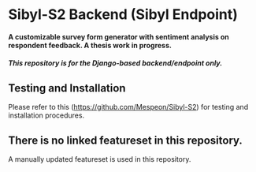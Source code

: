 # Sibyl-S2 Backend (Sibyl Endpoint)
#### A customizable survey form generator with sentiment analysis on respondent feedback. A thesis work in progress.
##### This repository is for the Django-based backend/endpoint only.
## Testing and Installation
Please refer to this (https://github.com/Mespeon/Sibyl-S2) for testing and installation procedures.

## There is no linked featureset in this repository.
A manually updated featureset is used in this repository.
